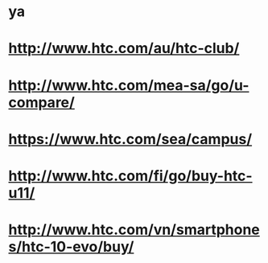 # ya
# http://www.htc.com/au/htc-club/
# http://www.htc.com/mea-sa/go/u-compare/
# https://www.htc.com/sea/campus/
# http://www.htc.com/fi/go/buy-htc-u11/
# http://www.htc.com/vn/smartphones/htc-10-evo/buy/
